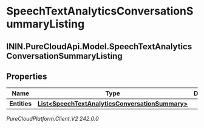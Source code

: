 # SpeechTextAnalyticsConversationSummaryListing

## ININ.PureCloudApi.Model.SpeechTextAnalyticsConversationSummaryListing

## Properties

|Name | Type | Description | Notes|
|------------ | ------------- | ------------- | -------------|
| **Entities** | [**List&lt;SpeechTextAnalyticsConversationSummary&gt;**](SpeechTextAnalyticsConversationSummary) |  | [optional] |



_PureCloudPlatform.Client.V2 242.0.0_
